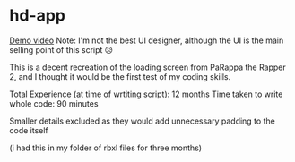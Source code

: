 # hd-app

[Demo video](video.mp4)
Note: I'm not the best UI designer, although the UI is the main selling point of this script 😥

This is a decent recreation of the loading screen from PaRappa the Rapper 2, and I thought it would be the first test of my coding skills.

Total Experience (at time of wrtiting script): 12 months
Time taken to write whole code: 90 minutes

Smaller details excluded as they would add unnecessary padding to the code itself

(i had this in my folder of rbxl files for three months)
